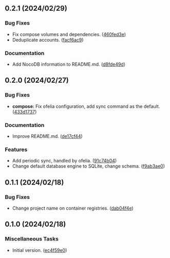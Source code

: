 ## 0.2.1 (2024/02/29)

### Bug Fixes

-  Fix compose volumes and dependencies. ([460fed3e](https://github.com/elisiariocouto/leggen/commit/460fed3ed0ca694eab6e80f98392edbe5d5b83fd))
-  Deduplicate accounts. ([facf6ac9](https://github.com/elisiariocouto/leggen/commit/facf6ac94e533087846fca297520c311a81b6692))


### Documentation

-  Add NocoDB information to README.md. ([d8fde49d](https://github.com/elisiariocouto/leggen/commit/d8fde49da4e34457a7564655dd42bb6f0d427b4b))


## 0.2.0 (2024/02/27)

### Bug Fixes

- **compose:** Fix ofelia configuration, add sync command as the default. ([433d1737](https://github.com/elisiariocouto/leggen/commit/433d17371ead323ca9b793a2dd5782cca598ffcf))


### Documentation

-  Improve README.md. ([de17cf44](https://github.com/elisiariocouto/leggen/commit/de17cf44ec5260305de8aa053582744ec69d705f))


### Features

-  Add periodic sync, handled by ofelia. ([91c74b04](https://github.com/elisiariocouto/leggen/commit/91c74b0412713ef8305fbe7fcf7c53e4cf8948fe))
-  Change default database engine to SQLite, change schema. ([f9ab3ae0](https://github.com/elisiariocouto/leggen/commit/f9ab3ae0a813f2a512b4f5fa57e0da089f823783))


## 0.1.1 (2024/02/18)

### Bug Fixes

-  Change project name on container registries. ([dab04f4e](https://github.com/elisiariocouto/leggen/commit/dab04f4e3b1d87af5be9138c931bf637637a2535))


## 0.1.0 (2024/02/18)

### Miscellaneous Tasks

-  Initial version. ([ec4f59e0](https://github.com/elisiariocouto/leggen/commit/ec4f59e04766e978f16d1e7b5098c1aa6503bb95))
